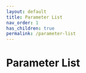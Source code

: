 ```yaml
---
layout: default
title: Parameter List
nav_order: 1
has_children: true
permalink: /parameter-list
---
```


# Parameter List
